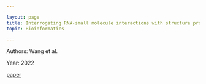 ```yaml
---

layout: page
title: Interrogating RNA-small molecule interactions with structure probing and AI augmented molecular simulations.
topic: Bioinformatics

---
```


Authors: Wang et al.

Year: 2022

[paper](https://www.biorxiv.org/content/10.1101/2021.09.28.462207v2.full.pdf)

